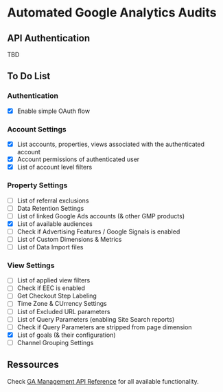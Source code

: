 # Automated Google Analytics Audits

## API Authentication

TBD

## To Do List

### Authentication

- [x] Enable simple OAuth flow

### Account Settings

- [x] List accounts, properties, views associated with the authenticated account
- [x] Account permissions of authenticated user
- [x] List of account level filters

### Property Settings

- [ ] List of referral exclusions
- [ ] Data Retention Settings
- [ ] List of linked Google Ads accounts (& other GMP products)
- [x] List of available audiences
- [ ] Check if Advertising Features / Google Signals is enabled
- [ ] List of Custom Dimensions & Metrics
- [ ] List of Data Import files

### View Settings

- [ ] List of applied view filters
- [ ] Check if EEC is enabled
- [ ] Get Checkout Step Labeling
- [ ] Time Zone & CUrrency Settings
- [ ] List of Excluded URL parameters
- [ ] List of Query Parameters (enabling Site Search reports)
- [ ] Check if Query Parameters are stripped from page dimension
- [x] List of goals (& their configuration)
- [ ] Channel Grouping Settings

## Ressources

Check [GA Management API Reference](https://developers.google.com/analytics/devguides/config/mgmt/v3/mgmtReference) for all available functionality.
